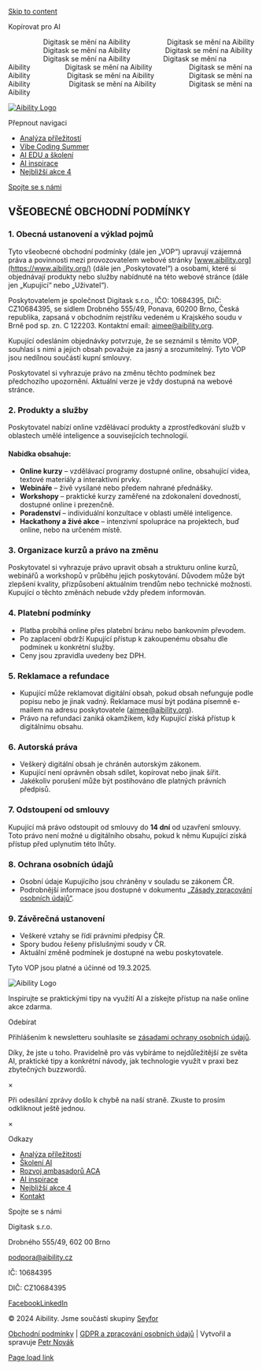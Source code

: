 [Skip to content](https://aibility.cz/obchodni-podminky/#content)

Kopírovat pro AI

                  Digitask se mění na Aibility                   Digitask se mění na Aibility                   Digitask se mění na Aibility                  Digitask se mění na Aibility                    Digitask se mění na Aibility                 Digitask se mění na Aibility                  Digitask se mění na Aibility                   Digitask se mění na Aibility                   Digitask se mění na Aibility                  Digitask se mění na Aibility                    Digitask se mění na Aibility                 Digitask se mění na Aibility

[![Aibility Logo](<Base64-Image-Removed>)](https://aibility.cz/)

Přepnout navigaci

- [Analýza příležitostí](https://aibility.cz/analyza-digitalnich-prilezitosti/)
- [Vibe Coding Summer](https://aibility.cz/vibecodingsummer/)
- [AI EDU a školení](https://aibility.cz/skoleni/)
- [AI inspirace](https://aibility.cz/inspirace-a-ai/)
- [Nejbližší akce 4](https://aibility.cz/nejblizsi-ai-akce/)

[Spojte se s námi](https://aibility.cz/kontakt/)

## **VŠEOBECNÉ OBCHODNÍ PODMÍNKY**

### **1\. Obecná ustanovení a výklad pojmů**

Tyto všeobecné obchodní podmínky (dále jen „VOP“) upravují vzájemná práva a povinnosti mezi provozovatelem webové stránky [www.aibility.org](https://www.aibility.org/) (dále jen „Poskytovatel“) a osobami, které si objednávají produkty nebo služby nabídnuté na této webové stránce (dále jen „Kupující“ nebo „Uživatel“).

Poskytovatelem je společnost Digitask s.r.o., IČO: 10684395, DIČ: CZ10684395, se sídlem Drobného 555/49, Ponava, 60200 Brno, Česká republika, zapsaná v obchodním rejstříku vedeném u Krajského soudu v Brně pod sp. zn. C 122203. Kontaktní email: aimee@aibility.org.

Kupující odesláním objednávky potvrzuje, že se seznámil s těmito VOP, souhlasí s nimi a jejich obsah považuje za jasný a srozumitelný. Tyto VOP jsou nedílnou součástí kupní smlouvy.

Poskytovatel si vyhrazuje právo na změnu těchto podmínek bez předchozího upozornění. Aktuální verze je vždy dostupná na webové stránce.

### **2\. Produkty a služby**

Poskytovatel nabízí online vzdělávací produkty a zprostředkování služb v oblastech umělé inteligence a souvisejících technologií.

#### **Nabídka obsahuje:**

- **Online kurzy** – vzdělávací programy dostupné online, obsahující videa, textové materiály a interaktivní prvky.
- **Webináře** – živě vysílané nebo předem nahrané přednášky.
- **Workshopy** – praktické kurzy zaměřené na zdokonalení dovedností, dostupné online i prezenčně.
- **Poradenství** – individuální konzultace v oblasti umělé inteligence.
- **Hackathony a živé akce** – intenzivní spolupráce na projektech, buď online, nebo na určeném místě.

### **3\. Organizace kurzů a právo na změnu**

Poskytovatel si vyhrazuje právo upravit obsah a strukturu online kurzů, webinářů a workshopů v průběhu jejich poskytování. Důvodem může být zlepšení kvality, přizpůsobení aktuálním trendům nebo technické možnosti. Kupující o těchto změnách nebude vždy předem informován.

### **4\. Platební podmínky**

- Platba probíhá online přes platební bránu nebo bankovním převodem.
- Po zaplacení obdrží Kupující přístup k zakoupenému obsahu dle podmínek u konkrétní služby.
- Ceny jsou zpravidla uvedeny bez DPH.

### **5\. Reklamace a refundace**

- Kupující může reklamovat digitální obsah, pokud obsah nefunguje podle popisu nebo je jinak vadný. Reklamace musí být podána písemně e-mailem na adresu poskytovatele (aimee@aibility.org).
- Právo na refundaci zaniká okamžikem, kdy Kupující získá přístup k digitálnímu obsahu.

### **6\. Autorská práva**

- Veškerý digitální obsah je chráněn autorským zákonem.
- Kupující není oprávněn obsah sdílet, kopírovat nebo jinak šířit.
- Jakékoliv porušení může být postihováno dle platných právních předpisů.

### **7\. Odstoupení od smlouvy**

Kupující má právo odstoupit od smlouvy do **14 dní** od uzavření smlouvy. Toto právo není možné u digitálního obsahu, pokud k němu Kupující získá přístup před uplynutím této lhůty.

### **8\. Ochrana osobních údajů**

- Osobní údaje Kupujícího jsou chráněny v souladu se zákonem ČR.
- Podrobnější informace jsou dostupné v dokumentu [„Zásady zpracování osobních údajů“](https://aibility.cz/gdpr/).

### **9\. Závěrečná ustanovení**

- Veškeré vztahy se řídí právními předpisy ČR.
- Spory budou řešeny příslušnými soudy v ČR.
- Aktuální změně podmínek je dostupné na webu poskytovatele.

Tyto VOP jsou platné a účinné od 19.3.2025.

![Aibility Logo](<Base64-Image-Removed>)

Inspirujte se praktickými tipy na využití AI a získejte přístup na naše online akce zdarma.

Odebírat

Přihlášením k newsletteru souhlasíte se [zásadami ochrany osobních údajů](https://aibility.org/gdpr/).

Díky, že jste u toho. Pravidelně pro vás vybíráme to nejdůležitější ze světa AI, praktické tipy a konkrétní návody, jak technologie využít v praxi bez zbytečných buzzwordů.

×

Při odesílání zprávy došlo k chybě na naší straně. Zkuste to prosím odkliknout ještě jednou.

×

Odkazy

- [Analýza příležitostí](https://aibility.cz/analyza-digitalnich-prilezitosti/)
- [Školení AI](https://aibility.cz/skoleni/)
- [Rozvoj ambasadorů ACA](https://aibility.cz/ai-coach-and-ambassador-program/)
- [AI inspirace](https://aibility.cz/inspirace-a-ai/)
- [Nejbližší akce 4](https://aibility.cz/nejblizsi-ai-akce/)
- [Kontakt](https://aibility.cz/kontakt/)

Spojte se s námi

Digitask s.r.o.

Drobného 555/49, 602 00 Brno

podpora@aibility.cz

IČ: 10684395

DIČ: CZ10684395

[Facebook](https://www.facebook.com/aibilityorg "Facebook")[LinkedIn](https://www.linkedin.com/company/digitask-cz-sk/ "LinkedIn")

© 2024 Aibility. Jsme součástí skupiny [Seyfor](https://www.seyfor.com/)

[Obchodní podmínky](https://aibility.cz/obchodni-podminky/) \| [GDPR a zpracování osobních údajů](https://aibility.cz/gdpr/) \| Vytvořil a spravuje [Petr Novák](https://petrnovak.com/)

 [Page load link](https://aibility.cz/obchodni-podminky/#)